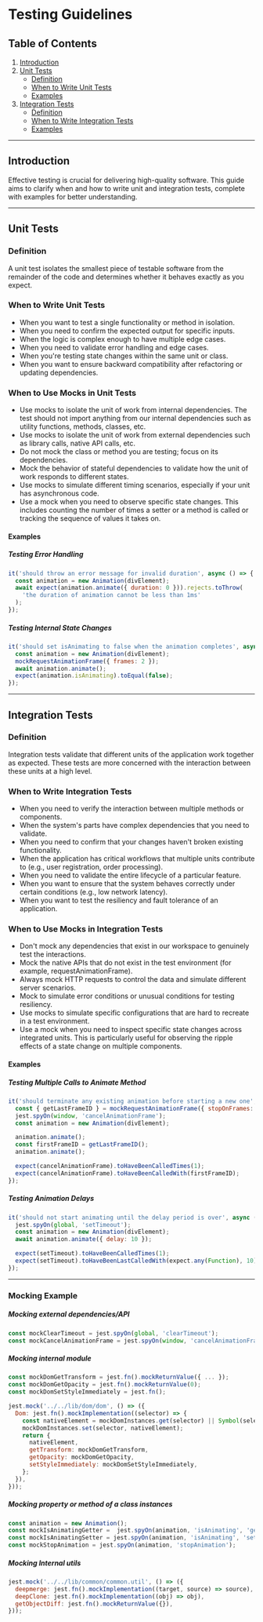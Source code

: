 # Testing Guidelines 

## Table of Contents

1. [Introduction](#introduction)
2. [Unit Tests](#unit-tests)
    - [Definition](#definition)
    - [When to Write Unit Tests](#when-to-write-unit-tests)
    - [Examples](#examples)
3. [Integration Tests](#integration-tests)
    - [Definition](#definition-1)
    - [When to Write Integration Tests](#when-to-write-integration-tests)
    - [Examples](#examples-1)

---

## Introduction

Effective testing is crucial for delivering high-quality software. This guide aims to clarify when and how to write unit and integration tests, complete with examples for better understanding.

---
## Unit Tests

### Definition

A unit test isolates the smallest piece of testable software from the remainder of the code and determines whether it behaves exactly as you expect.

### When to Write Unit Tests
- When you want to test a single functionality or method in isolation.
- When you need to confirm the expected output for specific inputs.
- When the logic is complex enough to have multiple edge cases.
- When you need to validate error handling and edge cases.
- When you're testing state changes within the same unit or class.
- When you want to ensure backward compatibility after refactoring or updating dependencies.

### When to Use Mocks in Unit Tests
- Use mocks to isolate the unit of work from internal dependencies. The test should not import anything from our internal dependencies such as utility functions, methods, classes, etc.
- Use mocks to isolate the unit of work from external dependencies such as library calls, native API calls, etc.
- Do not mock the class or method you are testing; focus on its dependencies.
- Mock the behavior of stateful dependencies to validate how the unit of work responds to different states.
- Use mocks to simulate different timing scenarios, especially if your unit has asynchronous code.
- Use a mock when you need to observe specific state changes. This includes counting the number of times a setter or a method is called or tracking the sequence of values it takes on.

#### Examples

##### Testing Error Handling

```javascript
it('should throw an error message for invalid duration', async () => {
  const animation = new Animation(divElement);
  await expect(animation.animate({ duration: 0 })).rejects.toThrow(
    'the duration of animation cannot be less than 1ms'
  );
});
```

##### Testing Internal State Changes

```javascript
it('should set isAnimating to false when the animation completes', async () => {
  const animation = new Animation(divElement);
  mockRequestAnimationFrame({ frames: 2 });
  await animation.animate();
  expect(animation.isAnimating).toEqual(false);
});
```
---

## Integration Tests

### Definition
Integration tests validate that different units of the application work together as expected. These tests are more concerned with the interaction between these units at a high level.

### When to Write Integration Tests
- When you need to verify the interaction between multiple methods or components.
- When the system's parts have complex dependencies that you need to validate.
- When you need to confirm that your changes haven't broken existing functionality.
- When the application has critical workflows that multiple units contribute to (e.g., user registration, order processing).
- When you need to validate the entire lifecycle of a particular feature.
- When you want to ensure that the system behaves correctly under certain conditions (e.g., low network latency).
- When you want to test the resiliency and fault tolerance of an application.

### When to Use Mocks in Integration Tests
- Don't mock any dependencies that exist in our workspace to genuinely test the interactions.
- Mock the native APIs that do not exist in the test environment (for example, requestAnimationFrame).
- Always mock HTTP requests to control the data and simulate different server scenarios.
- Mock to simulate error conditions or unusual conditions for testing resiliency.
- Use mocks to simulate specific configurations that are hard to recreate in a test environment.
- Use a mock when you need to inspect specific state changes across integrated units. This is particularly useful for observing the ripple effects of a state change on multiple components.

#### Examples

##### Testing Multiple Calls to Animate Method

```javascript
it('should terminate any existing animation before starting a new one', () => {
  const { getLastFrameID } = mockRequestAnimationFrame({ stopOnFrames: 1 });
  jest.spyOn(window, 'cancelAnimationFrame');
  const animation = new Animation(divElement);

  animation.animate();
  const firstFrameID = getLastFrameID();
  animation.animate();

  expect(cancelAnimationFrame).toHaveBeenCalledTimes(1);
  expect(cancelAnimationFrame).toHaveBeenCalledWith(firstFrameID);
});
```

##### Testing Animation Delays
```javascript
it('should not start animating until the delay period is over', async () => {
  jest.spyOn(global, 'setTimeout');
  const animation = new Animation(divElement);
  await animation.animate({ delay: 10 });

  expect(setTimeout).toHaveBeenCalledTimes(1);
  expect(setTimeout).toHaveBeenLastCalledWith(expect.any(Function), 10);
});
```

---
### Mocking Example

##### Mocking external dependencies/API

```javascript
const mockClearTimeout = jest.spyOn(global, 'clearTimeout');
const mockCancelAnimationFrame = jest.spyOn(window, 'cancelAnimationFrame');
```

##### Mocking internal module

```javascript
const mockDomGetTransform = jest.fn().mockReturnValue({ ... });
const mockDomGetOpacity = jest.fn().mockReturnValue(0);
const mockDomSetStyleImmediately = jest.fn();

jest.mock('../../lib/dom/dom', () => ({
  Dom: jest.fn().mockImplementation((selector) => {
    const nativeElement = mockDomInstances.get(selector) || Symbol(selector);
    mockDomInstances.set(selector, nativeElement);
    return {
      nativeElement,
      getTransform: mockDomGetTransform,
      getOpacity: mockDomGetOpacity,
      setStyleImmediately: mockDomSetStyleImmediately,
    };
  }),
}));
```

##### Mocking property or method of a class instances

```javascript
const animation = new Animation();
const mockIsAnimatingGetter =  jest.spyOn(animation, 'isAnimating', 'get').mockReturnValue(true);
const mockIsAnimatingSetter = jest.spyOn(animation, 'isAnimating', 'set');
const mockStopAnimation = jest.spyOn(animation, 'stopAnimation');
```

##### Mocking Internal utils

```javascript
jest.mock('../../lib/common/common.util', () => ({
  deepmerge: jest.fn().mockImplementation((target, source) => source),
  deepClone: jest.fn().mockImplementation((obj) => obj),
  getObjectDiff: jest.fn().mockReturnValue({}),
}));
```